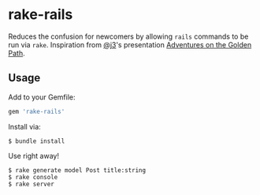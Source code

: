 # rake-rails

Reduces the confusion for newcomers by allowing `rails` commands to be run via
`rake`. Inspiration from [@j3](http://twitter.com/j3)'s presentation
[Adventures on the Golden Path](https://speakerdeck.com/u/j3/p/adventures-on-the-golden-path).

## Usage

Add to your Gemfile:

```ruby
gem 'rake-rails'
```

Install via:

```
$ bundle install
```

Use right away!

```
$ rake generate model Post title:string
$ rake console
$ rake server
```
